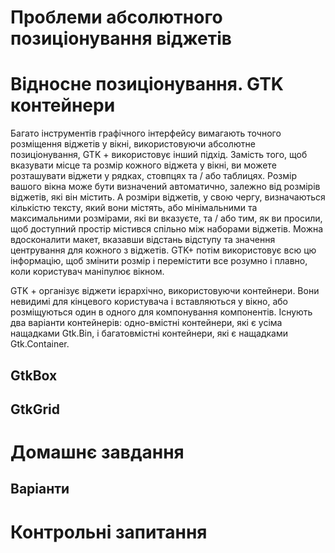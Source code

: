 # Проблеми абсолютного позиціонування віджетів



# Відносне позиціонування. GTK контейнери

Багато інструментів графічного інтерфейсу вимагають точного розміщення віджетів у вікні, використовуючи абсолютне позиціонування, GTK + використовує інший підхід. Замість того, щоб вказувати місце та розмір кожного віджета у вікні, ви можете розташувати віджети у рядках, стовпцях та / або таблицях. Розмір вашого вікна може бути визначений автоматично, залежно від розмірів віджетів, які він містить. А розміри віджетів, у свою чергу, визначаються кількістю тексту, який вони містять, або мінімальними та максимальними розмірами, які ви вказуєте, та / або тим, як ви просили, щоб доступний простір містився спільно між наборами віджетів. Можна вдосконалити макет, вказавши відстань відступу та значення центрування для кожного з віджетів. GTK+ потім використовує всю цю інформацію, щоб змінити розмір і перемістити все розумно і плавно, коли користувач маніпулює вікном.

GTK + організує віджети ієрархічно, використовуючи контейнери. Вони невидимі для кінцевого користувача і вставляються у вікно, або розміщуються один в одного для компонування компонентів. Існують два варіанти контейнерів: одно-вмістні контейнери, які є усіма нащадками Gtk.Bin, і багатовмістні контейнери, які є нащадками Gtk.Container.

## GtkBox

## GtkGrid

# Домашнє завдання

## Варіанти

# Контрольні запитання


